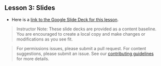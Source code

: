 
## Lesson 3: Slides
- Here is a [link to the Google Slide Deck for this lesson](https://docs.google.com/presentation/d/1QuIWIrzGvzKp3k6ElhJz7pzjXhM4zaZ9IKof2O_fJ2w/edit?usp=sharing).

> Instructor Note: These slide decks are provided as a content baseline. You are encouraged to create a local copy and make changes or modifications as you see fit. 

> For permissions issues, please submit a pull request. For content suggestions, please submit an issue. See our [contributing guidelines](../../../../contributing.md) for more details.
